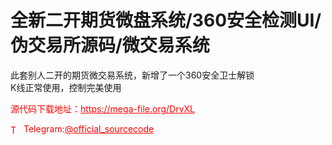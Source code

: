 # 全新二开期货微盘系统/360安全检测UI/伪交易所源码/微交易系统

此套别人二开的期货微交易系统，新增了一个360安全卫士解锁<br>K线正常使用，控制完美使用<br>


<p style="color: red;">源代码下载地址：<a href="https://mega-file.org/DrvXL" style="color: red;">https://mega-file.org/DrvXL</a></p><p style="color: red;"><img src="https://cdn-icons-png.flaticon.com/512/2111/2111646.png" alt="Telegram Icon" style="width: 16px; vertical-align: middle; margin-right: 5px;">Telegram:<a href="https://t.me/official_sourcecode" style="color: red;">@official_sourcecode</a></p>